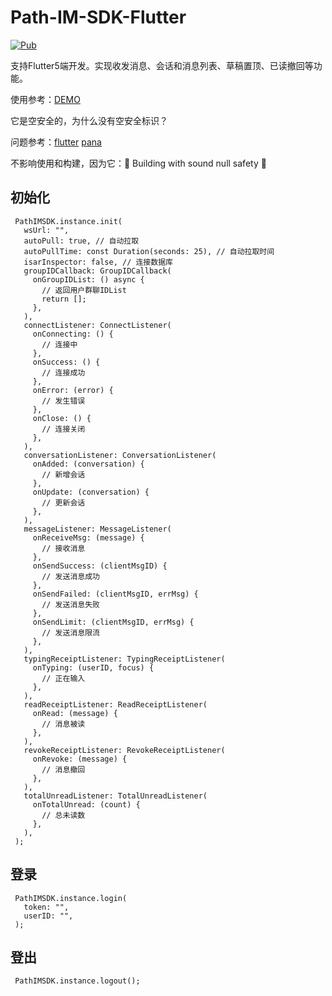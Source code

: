 # Path-IM-SDK-Flutter

[![Pub](https://img.shields.io/pub/v/path_im_sdk_flutter.svg?style=flat-square)](https://pub.dev/packages/path_im_sdk_flutter)

支持Flutter5端开发。实现收发消息、会话和消息列表、草稿置顶、已读撤回等功能。

使用参考：[DEMO](https://github.com/Path-IM/Path-IM-SDK-Flutter-Demo)

它是空安全的，为什么没有空安全标识？

问题参考：[flutter](https://github.com/flutter/flutter/issues/44937) [pana](https://github.com/dart-lang/pana/issues/891)

不影响使用和构建，因为它：💪 Building with sound null safety 💪

## 初始化

     PathIMSDK.instance.init(
       wsUrl: "",
       autoPull: true, // 自动拉取
       autoPullTime: const Duration(seconds: 25), // 自动拉取时间
       isarInspector: false, // 连接数据库
       groupIDCallback: GroupIDCallback(
         onGroupIDList: () async {
           // 返回用户群聊IDList
           return [];
         },
       ),
       connectListener: ConnectListener(
         onConnecting: () {
           // 连接中
         },
         onSuccess: () {
           // 连接成功
         },
         onError: (error) {
           // 发生错误
         },
         onClose: () {
           // 连接关闭
         },
       ),
       conversationListener: ConversationListener(
         onAdded: (conversation) {
           // 新增会话
         },
         onUpdate: (conversation) {
           // 更新会话
         },
       ),
       messageListener: MessageListener(
         onReceiveMsg: (message) {
           // 接收消息
         },
         onSendSuccess: (clientMsgID) {
           // 发送消息成功
         },
         onSendFailed: (clientMsgID, errMsg) {
           // 发送消息失败
         },
         onSendLimit: (clientMsgID, errMsg) {
           // 发送消息限流
         },
       ),
       typingReceiptListener: TypingReceiptListener(
         onTyping: (userID, focus) {
           // 正在输入
         },
       ),
       readReceiptListener: ReadReceiptListener(
         onRead: (message) {
           // 消息被读
         },
       ),
       revokeReceiptListener: RevokeReceiptListener(
         onRevoke: (message) {
           // 消息撤回
         },
       ),
       totalUnreadListener: TotalUnreadListener(
         onTotalUnread: (count) {
           // 总未读数
         },
       ),
     );

## 登录

     PathIMSDK.instance.login(
       token: "",
       userID: "",
     );

## 登出

     PathIMSDK.instance.logout();
